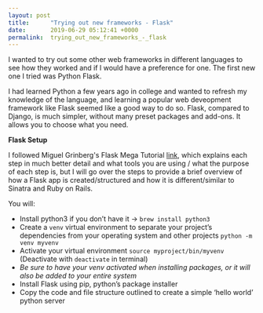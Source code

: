 ```yaml
---
layout: post
title:      "Trying out new frameworks - Flask"
date:       2019-06-29 05:12:41 +0000
permalink:  trying_out_new_frameworks_-_flask
---
```



I wanted to try out some other web frameworks in different languages to see how they worked and if I would have a preference for one. The first new one I tried was Python Flask.

I had learned Python a few years ago in college and wanted to refresh my knowledge of the language, and learning a popular web deveopment framework like Flask seemed like a good way to do so. Flask, compared to Django, is much simpler, without many preset packages and add-ons. It allows you to choose what you need.

**Flask Setup**

I followed Miguel Grinberg's Flask Mega Tutorial [link](https://blog.miguelgrinberg.com/post/the-flask-mega-tutorial-part-i-hello-world ), which explains each step in much better detail and what tools you are using / what the purpose of each step is, but I will go over the steps to provide a brief overview of how a Flask app is created/structured and how it is different/similar to Sinatra and Ruby on Rails.

You will: 
* Install python3 if you don’t have it -> `brew install python3`
* Create a `venv` virtual environment to separate your project’s dependencies from your operating system and other projects `python -m venv myvenv`
* Activate your virtual environment `source myproject/bin/myvenv`  (Deactivate with `deactivate` in terminal) 
* *Be sure to have your venv activated when installing packages, or it will also be added to your entire system*
* Install Flask using pip, python’s package installer 
* Copy the code and file structure outlined to create a simple ‘hello world’ python server
